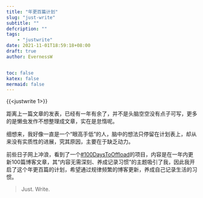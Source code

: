 ```yaml
---
title: "年更百篇计划"
slug: "just-write"
subtitle: ""
defcription: ""
tags:
    - "justwrite"
date: 2021-11-01T18:59:18+08:00
draft: true
author: EvernessW


toc: false
katex: false
mermaid: false
---
```


{{<justwrite 1>}}

距离上一篇文章的发表，已经有一年有余了，并不是头脑空空没有点子可写，更多的是懒虫发作不想整理成文章，实在是怠惰呢。

细想来，我好像一直是一个“眼高手低”的人，脑中的想法只停留在计划表上，却从来没有实质性的进展，究其原因，主要在于缺乏动力。

前些日子网上冲浪，看到了一个[#100DaysToOffload](https://100daystooffload.com/)的项目，内容是在一年内更新100篇博客文章，其“内容无需深刻、养成记录习惯”的主题吸引了我，因此我开启了这个年更百篇的计划，希望通过规律频繁的博客更新，养成自己记录生活的习惯。

> Just. Write.